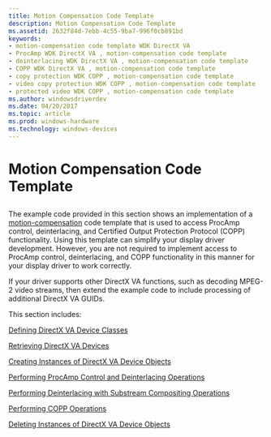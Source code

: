 ```yaml
---
title: Motion Compensation Code Template
description: Motion Compensation Code Template
ms.assetid: 2632f84d-7ebb-4c55-9ba7-996f0cb891bd
keywords:
- motion-compensation code template WDK DirectX VA
- ProcAmp WDK DirectX VA , motion-compensation code template
- deinterlacing WDK DirectX VA , motion-compensation code template
- COPP WDK DirectX VA , motion-compensation code template
- copy protection WDK COPP , motion-compensation code template
- video copy protection WDK COPP , motion-compensation code template
- protected video WDK COPP , motion-compensation code template
ms.author: windowsdriverdev
ms.date: 04/20/2017
ms.topic: article
ms.prod: windows-hardware
ms.technology: windows-devices
---
```


# Motion Compensation Code Template


## <span id="ddk_motion_compensation_code_template_gg"></span><span id="DDK_MOTION_COMPENSATION_CODE_TEMPLATE_GG"></span>


The example code provided in this section shows an implementation of a [motion-compensation](motion-compensation-callbacks.md) code template that is used to access ProcAmp control, deinterlacing, and Certified Output Protection Protocol (COPP) functionality. Using this template can simplify your display driver development. However, you are not required to implement access to ProcAmp control, deinterlacing, and COPP functionality in this manner for your display driver to work correctly.

If your driver supports other DirectX VA functions, such as decoding MPEG-2 video streams, then extend the example code to include processing of additional DirectX VA GUIDs.

This section includes:

[Defining DirectX VA Device Classes](defining-directx-va-device-classes.md)

[Retrieving DirectX VA Devices](retrieving-directx-va-devices.md)

[Creating Instances of DirectX VA Device Objects](creating-instances-of-directx-va-device-objects.md)

[Performing ProcAmp Control and Deinterlacing Operations](performing-procamp-control-and-deinterlacing-operations.md)

[Performing Deinterlacing with Substream Compositing Operations](performing-deinterlacing-with-substream-compositing-operations.md)

[Performing COPP Operations](performing-copp-operations-example.md)

[Deleting Instances of DirectX VA Device Objects](deleting-instances-of-directx-va-device-objects.md)

 

 





